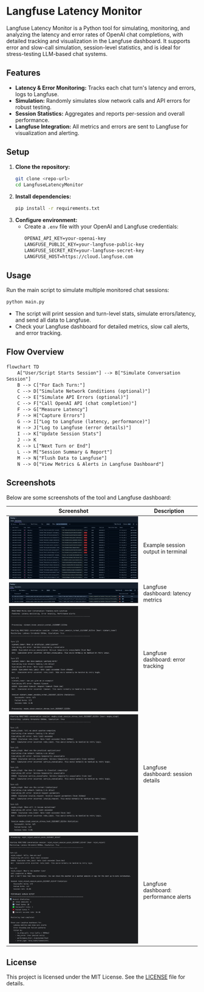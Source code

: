 # Langfuse Latency Monitor

Langfuse Latency Monitor is a Python tool for simulating, monitoring, and analyzing the latency and error rates of OpenAI chat completions, with detailed tracking and visualization in the Langfuse dashboard. It supports error and slow-call simulation, session-level statistics, and is ideal for stress-testing LLM-based chat systems.

## Features
- **Latency & Error Monitoring:** Tracks each chat turn's latency and errors, logs to Langfuse.
- **Simulation:** Randomly simulates slow network calls and API errors for robust testing.
- **Session Statistics:** Aggregates and reports per-session and overall performance.
- **Langfuse Integration:** All metrics and errors are sent to Langfuse for visualization and alerting.

## Setup
1. **Clone the repository:**
   ```bash
   git clone <repo-url>
   cd LangfuseLatencyMonitor
   ```
2. **Install dependencies:**
   ```bash
   pip install -r requirements.txt
   ```
3. **Configure environment:**
   - Create a `.env` file with your OpenAI and Langfuse credentials:
     ```env
     OPENAI_API_KEY=your-openai-key
     LANGFUSE_PUBLIC_KEY=your-langfuse-public-key
     LANGFUSE_SECRET_KEY=your-langfuse-secret-key
     LANGFUSE_HOST=https://cloud.langfuse.com
     ```

## Usage
Run the main script to simulate multiple monitored chat sessions:
```bash
python main.py
```
- The script will print session and turn-level stats, simulate errors/latency, and send all data to Langfuse.
- Check your Langfuse dashboard for detailed metrics, slow call alerts, and error tracking.

## Flow Overview

```mermaid
flowchart TD
    A["User/Script Starts Session"] --> B["Simulate Conversation Session"]
    B --> C["For Each Turn:"]
    C --> D["Simulate Network Conditions (optional)"]
    C --> E["Simulate API Errors (optional)"]
    C --> F["Call OpenAI API (chat completion)"]
    F --> G["Measure Latency"]
    F --> H["Capture Errors"]
    G --> I["Log to Langfuse (latency, performance)"]
    H --> J["Log to Langfuse (error details)"]
    I --> K["Update Session Stats"]
    J --> K
    K --> L["Next Turn or End"]
    L --> M["Session Summary & Report"]
    M --> N["Flush Data to Langfuse"]
    N --> O["View Metrics & Alerts in Langfuse Dashboard"]
```

## Screenshots
Below are some screenshots of the tool and Langfuse dashboard:

| Screenshot | Description |
|------------|-------------|
| ![Screenshot 1](assets/screenshot%201.png) | Example session output in terminal |
| ![Screenshot 2](assets/screenshot%202.png) | Langfuse dashboard: latency metrics |
| ![Screenshot 3](assets/screenshot%203.png) | Langfuse dashboard: error tracking |
| ![Screenshot 4](assets/screenshot%204.png) | Langfuse dashboard: session details |
| ![Screenshot 5](assets/screenshot%205.png) | Langfuse dashboard: performance alerts |

## License

This project is licensed under the MIT License. See the [LICENSE](LICENSE) file for details.
